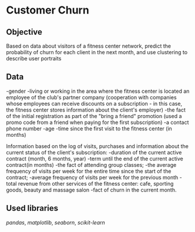 # Сustomer Сhurn

## Objective

Based on data about visitors of a fitness center network, predict the probability of churn for each client in the next month, and use clustering to describe user portraits

## Data

-gender
-living or working in the area where the fitness center is located
an employee of the club's partner company (cooperation with companies whose employees can receive discounts on a subscription - in this case, the fitness center stores information about the client's employer)
-the fact of the initial registration as part of the "bring a friend" promotion (used a promo code from a friend when paying for the first subscription)
-a contact phone number
-age
-time since the first visit to the fitness center (in months)

Information based on the log of visits, purchases and information about the current status of the client's subscription:
-duration of the current active contract (month, 6 months, year)
-term until the end of the current active contract(in months)
-the fact of attending group classes;
-the average frequency of visits per week for the entire time since the start of the contract;
-average frequency of visits per week for the previous month
-total revenue from other services of the fitness center: cafe, sporting goods, beauty and massage salon
-fact of churn in the current month.

## Used libraries

*pandas*, *matplotlib*, *seaborn*, *scikit-learn* 
